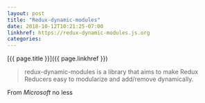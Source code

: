 ```yaml
---
layout: post
title: "Redux-dynamic-modules"
date: 2018-10-12T10:21:25-07:00
linkhref: https://redux-dynamic-modules.js.org
categories:
---
```



[{{ page.title }}]({{ page.linkhref }})

> redux-dynamic-modules is a library that aims to make Redux Reducers easy to modularize and add/remove dynamically.

From _Microsoft_ no less

